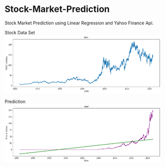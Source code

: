 # Stock-Market-Prediction
Stock Market Prediction using Linear Regression and Yahoo Finance Api.

Stock Data Set
![Data](https://github.com/diwan-kadir/Stock-Market-Prediction/blob/master/images/data.png)


Prediction 
![Prediction](https://github.com/diwan-kadir/Stock-Market-Prediction/blob/master/images/prediction.png)
